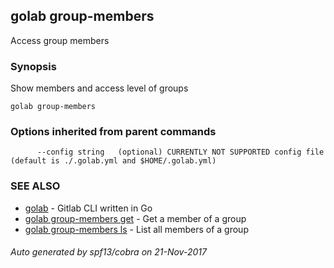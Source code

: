 ## golab group-members

Access group members

### Synopsis


Show members and access level of groups

```
golab group-members
```

### Options inherited from parent commands

```
      --config string   (optional) CURRENTLY NOT SUPPORTED config file (default is ./.golab.yml and $HOME/.golab.yml)
```

### SEE ALSO
* [golab](golab.md)	 - Gitlab CLI written in Go
* [golab group-members get](golab_group-members_get.md)	 - Get a member of a group
* [golab group-members ls](golab_group-members_ls.md)	 - List all members of a group

###### Auto generated by spf13/cobra on 21-Nov-2017
